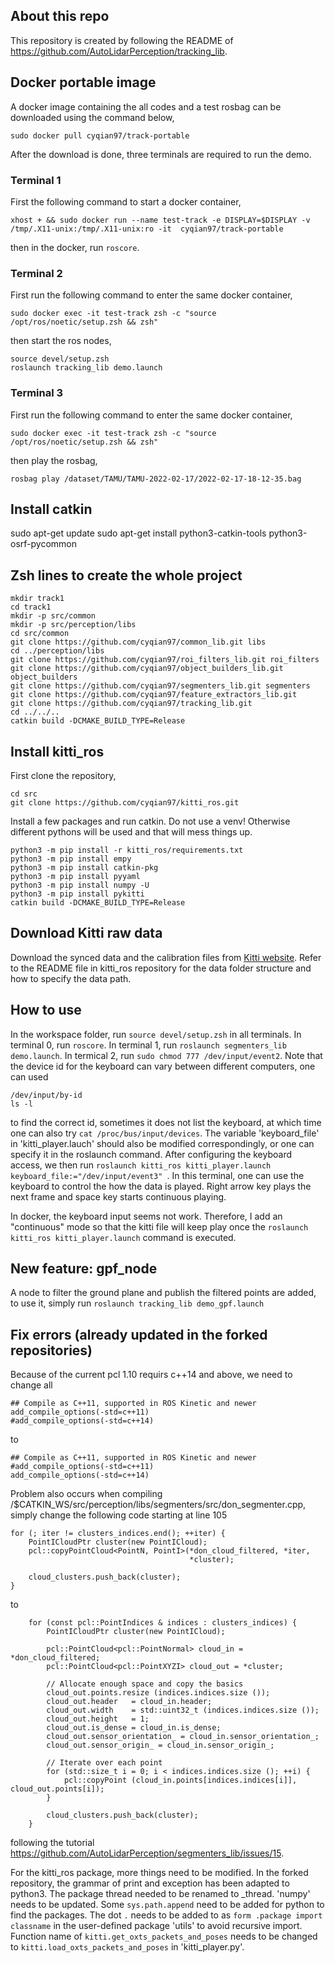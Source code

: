 ## About this repo
This repository is created by following the README of https://github.com/AutoLidarPerception/tracking_lib.

## Docker portable image
A docker image containing the all codes and a test rosbag can be downloaded using the command below,
```
sudo docker pull cyqian97/track-portable
```
After the download is done, three terminals are required to run the demo. 
### Terminal 1
First the following command to start a docker container,
```
xhost + && sudo docker run --name test-track -e DISPLAY=$DISPLAY -v /tmp/.X11-unix:/tmp/.X11-unix:ro -it  cyqian97/track-portable
```
then in the docker, run ```roscore```.

### Terminal 2
First run the following command to enter the same docker container,
```
sudo docker exec -it test-track zsh -c "source /opt/ros/noetic/setup.zsh && zsh"
```
then start the ros nodes,
```
source devel/setup.zsh
roslaunch tracking_lib demo.launch
```

### Terminal 3
First run the following command to enter the same docker container,
```
sudo docker exec -it test-track zsh -c "source /opt/ros/noetic/setup.zsh && zsh"

```
then play the rosbag,
```
rosbag play /dataset/TAMU/TAMU-2022-02-17/2022-02-17-18-12-35.bag 
```

## Install catkin
sudo apt-get update
sudo apt-get install python3-catkin-tools python3-osrf-pycommon

## Zsh lines to create the whole project
```
mkdir track1
cd track1
mkdir -p src/common
mkdir -p src/perception/libs     
cd src/common
git clone https://github.com/cyqian97/common_lib.git libs
cd ../perception/libs
git clone https://github.com/cyqian97/roi_filters_lib.git roi_filters
git clone https://github.com/cyqian97/object_builders_lib.git object_builders
git clone https://github.com/cyqian97/segmenters_lib.git segmenters
git clone https://github.com/cyqian97/feature_extractors_lib.git
git clone https://github.com/cyqian97/tracking_lib.git          
cd ../../..
catkin build -DCMAKE_BUILD_TYPE=Release
```

## Install kitti_ros
First clone the repository,
```
cd src
git clone https://github.com/cyqian97/kitti_ros.git
```

Install a few packages and run catkin. Do not use a venv! Otherwise different pythons will be used and that will mess things up.
```
python3 -m pip install -r kitti_ros/requirements.txt
python3 -m pip install empy                   
python3 -m pip install catkin-pkg  
python3 -m pip install pyyaml
python3 -m pip install numpy -U
python3 -m pip install pykitti    
catkin build -DCMAKE_BUILD_TYPE=Release
```

## Download Kitti raw data
Download the synced data and the calibration files from [Kitti website](cvlibs.net/datasets/kitti/raw_data.php). Refer to the README file in kitti_ros repository for the data folder structure and how to specify the data path.

## How to use
In the workspace folder, run ```source devel/setup.zsh``` in all terminals.
In terminal 0, run ```roscore```.
In terminal 1, run ```roslaunch segmenters_lib demo.launch```.
In termical 2, run ```sudo chmod 777 /dev/input/event2```. Note that the device id for the keyboard can vary between different computers, one can used
```
/dev/input/by-id
ls -l
```
to find the correct id, sometimes it does not list the keyboard, at which time one can also try ```cat /proc/bus/input/devices```. The variable 'keyboard_file' in 'kitti_player.lauch' should also be modified correspondingly, or one can specify it in the roslaunch command.
After configuring the keyboard access, we then run ```roslaunch kitti_ros kitti_player.launch keyboard_file:="/dev/input/event3" ```. In this terminal, one can use the keyboard to control the how the data is played. Right arrow key plays the next frame and space key starts continuous playing.

In docker, the keyboard input seems not work. Therefore, I add an "continuous" mode so that the kitti file will keep play once the ```roslaunch kitti_ros kitti_player.launch``` command is executed.

## New feature: gpf_node
A node to filter the ground plane and publish the filtered points are added, to use it, simply run
```roslaunch tracking_lib demo_gpf.launch```

## Fix errors (already updated in the forked repositories)
Because of the current pcl 1.10 requirs c++14 and above, we need to change all
```
## Compile as C++11, supported in ROS Kinetic and newer
add_compile_options(-std=c++11)
#add_compile_options(-std=c++14)
```
to

```
## Compile as C++11, supported in ROS Kinetic and newer
#add_compile_options(-std=c++11)
add_compile_options(-std=c++14)
```

Problem also occurs when compiling /$CATKIN_WS/src/perception/libs/segmenters/src/don_segmenter.cpp, simply change the following code starting at line 105
```
for (; iter != clusters_indices.end(); ++iter) {
    PointICloudPtr cluster(new PointICloud);
    pcl::copyPointCloud<PointN, PointI>(*don_cloud_filtered, *iter,
                                        *cluster);

    cloud_clusters.push_back(cluster);
}
```
to
```
    for (const pcl::PointIndices & indices : clusters_indices) {
        PointICloudPtr cluster(new PointICloud);

        pcl::PointCloud<pcl::PointNormal> cloud_in = *don_cloud_filtered;
        pcl::PointCloud<pcl::PointXYZI> cloud_out = *cluster;

        // Allocate enough space and copy the basics
        cloud_out.points.resize (indices.indices.size ());
        cloud_out.header   = cloud_in.header;
        cloud_out.width    = std::uint32_t (indices.indices.size ());
        cloud_out.height   = 1;
        cloud_out.is_dense = cloud_in.is_dense;
        cloud_out.sensor_orientation_ = cloud_in.sensor_orientation_;
        cloud_out.sensor_origin_ = cloud_in.sensor_origin_;

        // Iterate over each point
        for (std::size_t i = 0; i < indices.indices.size (); ++i) {
            pcl::copyPoint (cloud_in.points[indices.indices[i]], cloud_out.points[i]);
        }

        cloud_clusters.push_back(cluster);
    }

```
following the tutorial https://github.com/AutoLidarPerception/segmenters_lib/issues/15.

For the kitti_ros package, more things need to be modified.
In the forked repository, the grammar of print and exception has been adapted to python3.
The package thread needed to be renamed to _thread.
'numpy' needs to be updated.
Some ```sys.path.append``` need to be added for python to find the packages.
The dot ```.``` needs to be added to as ```form .package import classname``` in the user-defined package 'utils' to avoid recursive import.
Function name of ```kitti.get_oxts_packets_and_poses``` needs to be changed to ```kitti.load_oxts_packets_and_poses``` in 'kitti_player.py'.
